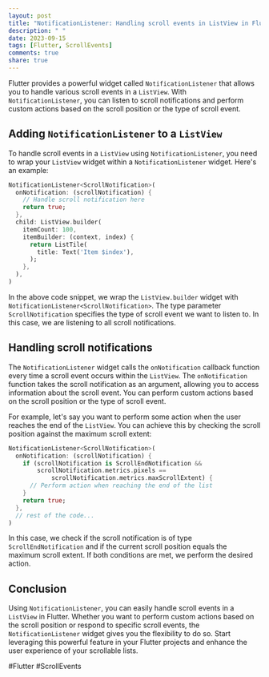 ```yaml
---
layout: post
title: "NotificationListener: Handling scroll events in ListView in Flutter."
description: " "
date: 2023-09-15
tags: [Flutter, ScrollEvents]
comments: true
share: true
---
```


Flutter provides a powerful widget called `NotificationListener` that allows you to handle various scroll events in a `ListView`. With `NotificationListener`, you can listen to scroll notifications and perform custom actions based on the scroll position or the type of scroll event.

## Adding `NotificationListener` to a `ListView`

To handle scroll events in a `ListView` using `NotificationListener`, you need to wrap your `ListView` widget within a `NotificationListener` widget. Here's an example:

```dart
NotificationListener<ScrollNotification>(
  onNotification: (scrollNotification) {
    // Handle scroll notification here
    return true;
  },
  child: ListView.builder(
    itemCount: 100,
    itemBuilder: (context, index) {
      return ListTile(
        title: Text('Item $index'),
      );
    },
  ),
)
```

In the above code snippet, we wrap the `ListView.builder` widget with `NotificationListener<ScrollNotification>`. The type parameter `ScrollNotification` specifies the type of scroll event we want to listen to. In this case, we are listening to all scroll notifications.

## Handling scroll notifications

The `NotificationListener` widget calls the `onNotification` callback function every time a scroll event occurs within the `ListView`. The `onNotification` function takes the scroll notification as an argument, allowing you to access information about the scroll event. You can perform custom actions based on the scroll position or the type of scroll event.

For example, let's say you want to perform some action when the user reaches the end of the `ListView`. You can achieve this by checking the scroll position against the maximum scroll extent:

```dart
NotificationListener<ScrollNotification>(
  onNotification: (scrollNotification) {
    if (scrollNotification is ScrollEndNotification &&
        scrollNotification.metrics.pixels ==
            scrollNotification.metrics.maxScrollExtent) {
      // Perform action when reaching the end of the list
    }
    return true;
  },
  // rest of the code...
)
```

In this case, we check if the scroll notification is of type `ScrollEndNotification` and if the current scroll position equals the maximum scroll extent. If both conditions are met, we perform the desired action.

## Conclusion

Using `NotificationListener`, you can easily handle scroll events in a `ListView` in Flutter. Whether you want to perform custom actions based on the scroll position or respond to specific scroll events, the `NotificationListener` widget gives you the flexibility to do so. Start leveraging this powerful feature in your Flutter projects and enhance the user experience of your scrollable lists.

#Flutter #ScrollEvents